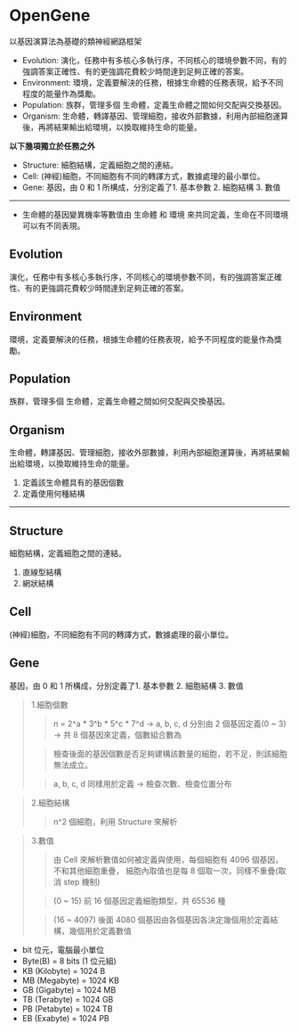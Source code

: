 # OpenGene

以基因演算法為基礎的類神經網路框架

* Evolution: 演化，任務中有多核心多執行序，不同核心的環境參數不同，有的強調答案正確性、有的更強調花費較少時間達到足夠正確的答案。
* Environment: 環境，定義要解決的任務，根據生命體的任務表現，給予不同程度的能量作為獎勵。
* Population: 族群，管理多個 生命體，定義生命體之間如何交配與交換基因。
* Organism: 生命體，轉譯基因、管理細胞，接收外部數據，利用內部細胞運算後，再將結果輸出給環境，以換取維持生命的能量。

**以下幾項獨立於任務之外**

* Structure: 細胞結構，定義細胞之間的連結。
* Cell: (神經)細胞，不同細胞有不同的轉譯方式，數據處理的最小單位。
* Gene: 基因，由 0 和 1 所構成，分別定義了1. 基本參數 2. 細胞結構 3. 數值

---

* 生命體的基因變異機率等數值由 生命體 和 環境 來共同定義，生命在不同環境可以有不同表現。

## Evolution

演化，任務中有多核心多執行序，不同核心的環境參數不同，有的強調答案正確性、有的更強調花費較少時間達到足夠正確的答案。

## Environment

環境，定義要解決的任務，根據生命體的任務表現，給予不同程度的能量作為獎勵。

## Population

族群，管理多個 生命體，定義生命體之間如何交配與交換基因。

## Organism

生命體，轉譯基因、管理細胞，接收外部數據，利用內部細胞運算後，再將結果輸出給環境，以換取維持生命的能量。

1. 定義該生命體具有的基因個數
2. 定義使用何種結構

---

## Structure

細胞結構，定義細胞之間的連結。

1. 直線型結構
2. 網狀結構

## Cell

(神經)細胞，不同細胞有不同的轉譯方式，數據處理的最小單位。

## Gene

基因，由 0 和 1 所構成，分別定義了1. 基本參數 2. 細胞結構 3. 數值

> 1.細胞個數 
>> n = 2^a * 3^b * 5^c * 7^d -> a, b, c, d 分別由 2 個基因定義(0 ~ 3) -> 共 8 個基因來定義，個數組合數為
>
>> 檢查後面的基因個數是否足夠建構該數量的細胞，若不足，則該細胞無法成立。 
>
>> a, b, c, d 同樣用於定義 -> 檢查次數、檢查位置分布

> 2.細胞結構 
>> n^2 個細胞，利用 Structure 來解析

> 3.數值
>> 由 Cell 來解析數值如何被定義與使用，每個細胞有 4096 個基因，不和其他細胞重疊，
>> 細胞內取值也是每 8 個取一次，同樣不重疊(取消 step 機制)
>
>> (0 ~ 15) 前 16 個基因定義細胞類型，共 65536 種
>
>> (16 ~ 4097) 後面 4080 個基因由各個基因各決定幾個用於定義結構，幾個用於定義數值


* bit 位元，電腦最小單位
* Byte(B)               = 8 bits (1 位元組)
* KB (Kilobyte)         = 1024 B
* MB (Megabyte)         = 1024 KB    
* GB (Gigabyte)         = 1024 MB 
* TB (Terabyte)         = 1024 GB
* PB (Petabyte)         = 1024 TB
* EB (Exabyte)          = 1024 PB


